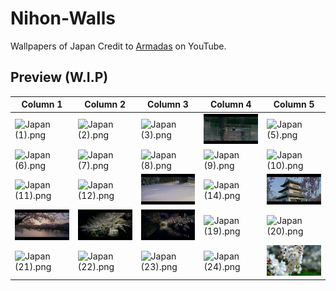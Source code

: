 # Nihon-Walls
Wallpapers of Japan
Credit to [Armadas](https://www.youtube.com/@armadas_japan) on YouTube.

## Preview (W.I.P)

| Column 1 | Column 2 | Column 3 | Column 4 | Column 5 |
|---------|---------|---------|---------|---------|
| ![Japan (1).png](https://github.com/OrbEnforcer/Nihon-Walls/blob/main/8k%20Japan/Japan%20(1).png) | ![Japan (2).png](https://github.com/OrbEnforcer/Nihon-Walls/blob/main/8k%20Japan/Japan%20(2).png) | ![Japan (3).png](https://github.com/OrbEnforcer/Nihon-Walls/blob/main/8k%20Japan/Japan%20(3).png) | ![Japan (4).png](https://github.com/OrbEnforcer/Nihon-Walls/blob/main/8k%20Japan/Japan%20(4).png) | ![Japan (5).png](https://github.com/OrbEnforcer/Nihon-Walls/blob/main/8k%20Japan/Japan%20(5).png) |
| ![Japan (6).png](https://github.com/OrbEnforcer/Nihon-Walls/blob/main/8k%20Japan/Japan%20(6).png) | ![Japan (7).png](https://github.com/OrbEnforcer/Nihon-Walls/blob/main/8k%20Japan/Japan%20(7).png) | ![Japan (8).png](https://github.com/OrbEnforcer/Nihon-Walls/blob/main/8k%20Japan/Japan%20(8).png) | ![Japan (9).png](https://github.com/OrbEnforcer/Nihon-Walls/blob/main/8k%20Japan/Japan%20(9).png) | ![Japan (10).png](https://github.com/OrbEnforcer/Nihon-Walls/blob/main/8k%20Japan/Japan%20(10).png) |
| ![Japan (11).png](https://github.com/OrbEnforcer/Nihon-Walls/blob/main/8k%20Japan/Japan%20(11).png) | ![Japan (12).png](https://github.com/OrbEnforcer/Nihon-Walls/blob/main/8k%20Japan/Japan%20(12).png) | ![Japan (13).png](https://github.com/OrbEnforcer/Nihon-Walls/blob/main/8k%20Japan/Japan%20(13).png) | ![Japan (14).png](https://github.com/OrbEnforcer/Nihon-Walls/blob/main/8k%20Japan/Japan%20(14).png) | ![Japan (15).png](https://github.com/OrbEnforcer/Nihon-Walls/blob/main/8k%20Japan/Japan%20(15).png) |
| ![Japan (16).png](https://github.com/OrbEnforcer/Nihon-Walls/blob/main/8k%20Japan/Japan%20(16).png) | ![Japan (17).png](https://github.com/OrbEnforcer/Nihon-Walls/blob/main/8k%20Japan/Japan%20(17).png) | ![Japan (18).png](https://github.com/OrbEnforcer/Nihon-Walls/blob/main/8k%20Japan/Japan%20(18).png) | ![Japan (19).png](https://github.com/OrbEnforcer/Nihon-Walls/blob/main/8k%20Japan/Japan%20(19).png) | ![Japan (20).png](https://github.com/OrbEnforcer/Nihon-Walls/blob/main/8k%20Japan/Japan%20(20).png) |
| ![Japan (21).png](https://github.com/OrbEnforcer/Nihon-Walls/blob/main/8k%20Japan/Japan%20(21).png) | ![Japan (22).png](https://github.com/OrbEnforcer/Nihon-Walls/blob/main/8k%20Japan/Japan%20(22).png) | ![Japan (23).png](https://github.com/OrbEnforcer/Nihon-Walls/blob/main/8k%20Japan/Japan%20(23).png) | ![Japan (24).png](https://github.com/OrbEnforcer/Nihon-Walls/blob/main/8k%20Japan/Japan%20(24).png) | ![Japan (25).png](https://github.com/OrbEnforcer/Nihon-Walls/blob/main/8k%20Japan/Japan%20(25).png) |
